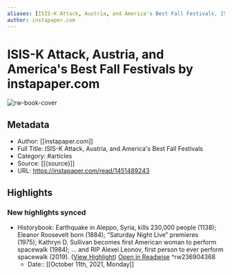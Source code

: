 ```yaml
---
aliases: [ISIS-K Attack, Austria, and America's Best Fall Festivals, ISIS-K Attack, Austria, and America's Best Fall Festivals]
author: instapaper.com
---
```

# ISIS-K Attack, Austria, and America's Best Fall Festivals by instapaper.com

![rw-book-cover](https://readwise-assets.s3.amazonaws.com/static/images/article0.00998d930354.png)

## Metadata
- Author: [[instapaper.com]]
- Full Title: ISIS-K Attack, Austria, and America's Best Fall Festivals
- Category: #articles
- Source: [[{source}]]
- URL: https://instapaper.com/read/1451489243

## Highlights
### New highlights synced
- Historybook: Earthquake in Aleppo, Syria, kills 230,000 people (1138); Eleanor Roosevelt born (1884); “Saturday Night Live” premieres (1975); Kathryn D. Sullivan becomes first American woman to perform spacewalk (1984); … and RIP Alexei Leonov, first person to ever perform spacewalk (2019). ([View Highlight](https://instapaper.com/read/1451489243/17693158)) [Open in Readwise](https://readwise.io/open/236904368) ^rw236904368
    - Date:: [[October 11th, 2021, Monday]]

